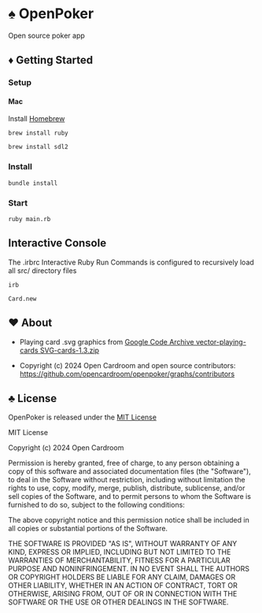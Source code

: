 # ♠️ OpenPoker

Open source poker app

## ♦️ Getting Started

### Setup

#### Mac
Install [Homebrew](https://brew.sh/)

`brew install ruby`

`brew install sdl2`


### Install
`bundle install`

### Start
`ruby main.rb`

## Interactive Console

The .irbrc Interactive Ruby Run Commands is configured to recursively load all 
src/ directory files

`irb`

`Card.new`

## ♥️ About

- Playing card .svg graphics from [Google Code Archive vector-playing-cards SVG-cards-1.3.zip](https://code.google.com/archive/p/vector-playing-cards/downloads)

- Copyright (c) 2024 Open Cardroom and open source contributors: 
https://github.com/opencardroom/openpoker/graphs/contributors

## ♣️ License

OpenPoker is released under the [MIT License](https://opensource.org/licenses/MIT)

MIT License

Copyright (c) 2024 Open Cardroom

Permission is hereby granted, free of charge, to any person obtaining a copy
of this software and associated documentation files (the "Software"), to deal
in the Software without restriction, including without limitation the rights
to use, copy, modify, merge, publish, distribute, sublicense, and/or sell
copies of the Software, and to permit persons to whom the Software is
furnished to do so, subject to the following conditions:

The above copyright notice and this permission notice shall be included in all
copies or substantial portions of the Software.

THE SOFTWARE IS PROVIDED "AS IS", WITHOUT WARRANTY OF ANY KIND, EXPRESS OR
IMPLIED, INCLUDING BUT NOT LIMITED TO THE WARRANTIES OF MERCHANTABILITY,
FITNESS FOR A PARTICULAR PURPOSE AND NONINFRINGEMENT. IN NO EVENT SHALL THE
AUTHORS OR COPYRIGHT HOLDERS BE LIABLE FOR ANY CLAIM, DAMAGES OR OTHER
LIABILITY, WHETHER IN AN ACTION OF CONTRACT, TORT OR OTHERWISE, ARISING FROM,
OUT OF OR IN CONNECTION WITH THE SOFTWARE OR THE USE OR OTHER DEALINGS IN THE
SOFTWARE.

